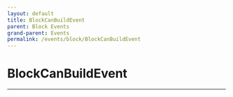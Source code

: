 ```yaml
---
layout: default
title: BlockCanBuildEvent
parent: Block Events
grand-parent: Events
permalink: /events/block/BlockCanBuildEvent
---
```


# BlockCanBuildEvent

---
